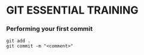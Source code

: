 # GIT ESSENTIAL TRAINING
### Performing your first commit


```
git add .
git commit -m "<comment>"
```
